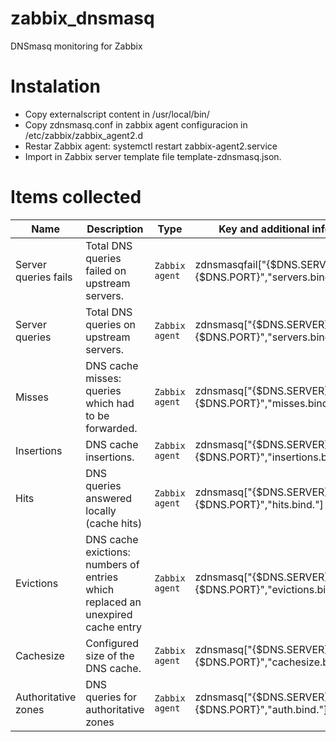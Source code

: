 # zabbix_dnsmasq
DNSmasq monitoring for Zabbix

# Instalation
- Copy externalscript content in /usr/local/bin/
- Copy zdnsmasq.conf in zabbix agent configuracion in /etc/zabbix/zabbix_agent2.d
- Restar Zabbix agent: systemctl restart zabbix-agent2.service
- Import in Zabbix server template file template-zdnsmasq.json.

# Items collected

|Name|Description|Type|Key and additional info|
|----|-----------|----|----|
|Server queries fails|Total DNS queries failed on upstream servers.|`Zabbix agent`|zdnsmasqfail["{$DNS.SERVER}","{$DNS.PORT}","servers.bind."]|
|Server queries|Total DNS queries on upstream servers.|`Zabbix agent`|zdnsmasq["{$DNS.SERVER}","{$DNS.PORT}","servers.bind."]|
|Misses|DNS cache misses: queries which had to be forwarded.|`Zabbix agent`|zdnsmasq["{$DNS.SERVER}","{$DNS.PORT}","misses.bind."]|
|Insertions|DNS cache insertions.|`Zabbix agent`|zdnsmasq["{$DNS.SERVER}","{$DNS.PORT}","insertions.bind."]|
|Hits|DNS queries answered locally (cache hits)|`Zabbix agent`|zdnsmasq["{$DNS.SERVER}","{$DNS.PORT}","hits.bind."]|
|Evictions|DNS cache exictions: numbers of entries which replaced an unexpired cache entry|`Zabbix agent`|zdnsmasq["{$DNS.SERVER}","{$DNS.PORT}","evictions.bind."]|
|Cachesize|Configured size of the DNS cache.|`Zabbix agent`|zdnsmasq["{$DNS.SERVER}","{$DNS.PORT}","cachesize.bind."]|
|Authoritative zones|DNS queries for authoritative zones|`Zabbix agent`|zdnsmasq["{$DNS.SERVER}","{$DNS.PORT}","auth.bind."]|
